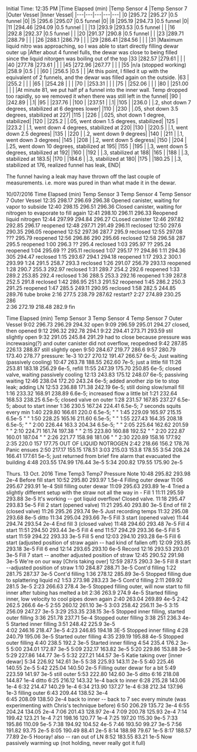 Initial Time: 12:35 PM
|Time Elapsed (min)    |Temp Sensor 4           |Temp Sensor 7         |Outer Vessel        |Inner Vessel|
|---|---|---|---|---|
|0                     |295.72                  |295.27                |0.5 funnel          |0|
|5                     |295.6                   |295.07                |0.5 funnel          |0|
|8                     |295.19                  |294.73                |0.5 funnel          |0|
|11                    |294.46                  |294.09                |0.5 funnel          |  |
|13                    |293.9                   |293.53                |0.5 funnel          | |
|16                    |292.8                   |292.37                |0.5 funnel          |   |
|20                    |291.37                  |290.8                 |0.5 funnel          |   |
|23                    |289.71                  |288.79               |                     |    |
|26                    |288.1                   |286.79                 |                  |      |
|29                    |286.41                  |284.56               |                  |         |
|31                    |Maximum liquid nitro was approaching, so I was able to start directly filling dewar outer up
                      |After about 4 funnel fulls, the dewar was close to being filled since the liquid nitorgen was boiling out of the top
|33                    |282.57                  |279.61                 |                    |      |
|40                    |277.78                  |273.61                 |                   |       |
|45                    |272.96                  |267.77               |                       |        |
|55                    |n/a (stopped working)   |258.9                 |0.5               |         |
|60                     |                       |256.5                  |0.5                |         |
|At this point, I filled it up with the equivalent of 2 funnels, and the dewar was filled again on the outside.
|63                     |                       |255.2               |                  |             |
|65                     |                       |254.28               |                     |   |
|70                     |                       |253.31               |                     |   |
|75                     |                       |252.06               |                     |   |
|80                     |                       |251.00               |                     |   |
|At minute 81, we put half pf a funnel into the inner wall. Temp dropped too rapidly, so we removed it when there was still left in the funnel|
|90                      |                       |242.89               |                     |.1|
|95                      |                       |237.76               | 
|100                     |                       |237.51               |                     |.1|
|105                     |                       |236.0                |                     |.2, shot down 7 degrees, stabilized at 6 degrees lower|
|110                     |                       |230                  |                     |.05, shot down 3.5 degrees, stabilized at 227|
|115                     |                       |226                  |                     |.025, shot down 1 degree, stabilized|
|120                     |                       |225.2                |                     |.05, went down 1.5 degrees, stabilized|
|125                     |                       |223.2                |                     |.1, went down 4 degrees, stabilized at 220|
|130                     |                       |220.5                |                     |.1, went down 2.5 degrees|
|135                     |                       |220                  |                     |.2, went down 9 degrees|
|140                     |                       |211                  |                     |.1, went down 3 degrees|
|145                     |                       |208                  |                     |.2, went down 5 degress|
|150                     |                       |204                  |                     |.25, went down 10 degrees, stabilized at 195|
|155                     |                       |195                  |                     |.3, went down 5 degrees, stabilized at 192|
|160                     |                       |192                  |                     |.3, stabilized at 188|
|165                      |                      |188                  |                     |.3, stabilized at 183.5|
|170                      |                      |184.6                |                     |.3, stabilized at 180|
|175                      |                      |180.25               |                     |.3, stabilized at 176, realized funnel has leak, END|

The funnel having a leak may have thrown off the last couple of measurements. i.e. more was pured in than what made it in the dewar.




10/07/2016
Time Elapsed (min)       Temp Sensor 3        Temp Sensor 4           Temp Sensor 7         Outer Vessel
12:35                    298.17               296.69                  296.38                Opened canister, waiting for vapor to subside
12:40                    298.15               296.51                  296.36                Closed canister, waiting for nitrogen to evaporate to fill again
12:41                    298.10               296.11                  296.33                Reopened liquid nitrogen
12:44                    297.99               294.84                  296.27                CLosed canister
12:46                    297.82               292.85                  296.17                reopened
12:48                    297.71               291.49                  296.11                reclosed
12:50                    297.6                290.35                  296.05                reopened
12:52                    297.36               287.7                   295.9                 reclosed
12:55                    297.08               ???                     295.79                reopened
12:56                    296.86               290                     295.66                reclosed
12:58                    296.58               287                     295.5                 reopened
1:00                     296.3                ??                      295.4                 reclosed
1:03                     295.97               ??                      295.24                reopened
1:04                     295.69               ??                      295.11                reclosed
1:07                     295.17               ??                      294.86
1:11                     294.36               305                     294.47                reclosed
1:15                     293.67               294.1                   294.18                reopened
1:17                     293.2                300.1                   293.99
1:24                     291.5                258.7                   293.3                 reclosed
1:26                     291.07               256.79                  293.13                reopened
1:28                     290.7                255.3                   292.97                reclosed
1:31                     289.7                254.2                   292.6                 reopened
1:33                     289.2                253.85                  292.4                 reclosed
1:36                     288.5                253.3                   292.16                reopened
1:39                     287.8                252.5                   291.8                 reclosed
1:42                     286.95               251.3                   291.52                reopened
1:45                     286.2                250.3                   291.25                reopened
1:47                     285.5                249.11                  290.95                reclosed
1:58                     282.5                244.85                  289.76                tube broke
2:16                     277.5                238.79                  287.62                restart?
2:27                     274.89               230.25                  286                
2:36                     272.19               218.48                  282.9                 fin


Time Elapsed (min)    Temp Sensor 3       Temp Sensor 4           Temp Sensor 7           Outer Vessel
9:02                  296.73              296.29                  294.32                  open
9:09                  296.59              295.01                  294.27                  closed, then opened
9:12                  296.32              292.78                  294.1
9:22                  294.41              273.71                  293.59                  stil slightly open
9:32                  291.05              245.84                  291.29                  had to close because pressure was increwasing(?) and outer canister did not overflow, reopedned
9:42                  287.85              226.13                  288.87                  still slightly open
9:50                  284.67              219.77                  286.6
9:57                  280.79              173.40                  278.77                  pressure: 1e-3
10:27                 270.12              191.47                  266.57                  6e-5; Just waiting (passively cooling)
10:47                 263.78              188.55                  262.60                  7e-5; just a little fill
11:26                 253.81              183.18                  256.29                  6e-5, refill
11:55                 247.39              175.70                  250.85                  6e-5; closed valve, waiting passively cooling
12:13                 243.83              175.12                  248.07                  6e-5; passiving waiting
12:46                 238.04              172.20                  243.24                  6e-5; added another zip tie to stop leak; adding LN
12:53                 236.88              171.38                  242.19                  6e-5; still doing slow/small fill
1:16                  233.32              168.91                  238.89                  6.6e-5; increased flow a little bit
1:21                  232.64              168.53                  238.25                  6.5e-5; closed valve on outer
1:28                  231.57              167.85                  237.27                  6.5e-5; about to start inner
1:36                  230.5               167.24                  224.41                  6.5e-5; 7 seconds squits every min
1:40                  229.80              166.61                  220.0                   6.5e-5; "                         "
1:45                  229.09              165.97                  215.15                  6.5e-5  "                         "
1:50                  228.25              165.16                  211.60                  6.5e-5; "                         "
1:55                  227.43              164.35                  208.18                  6.5e-5; "                         "
2:00                  226.44              163.3                   204.34                  6.5e-5; "                         "
2:05                  225.64              162.62                  201.59                  "                                 "
2:10                  224.71              161.74                  197.38                  "                                 "
2:15                  223.80              160.88                  192.52                  "                                 "
2:20                  222.87              160.01                  187.04                  "                                 "
2:26                  221.77              158.98                  181.06                  "                                 "
2:30                  220.89              158.16                  177.92
2:35                  220.0               157                     177.75                  OUT OF LIQUID NOTROGEN
2:42                  218.66              156.2                   178.76                  Panic ensues
2:50                  217.17              155.15                  178.51
3:03                  215.03              153.8                   178.55
3:54                  208.24              166.41                  177.61                  5e-5; just returned from brief fire alarm that evacuated the building
4:48                  203.55              174.99                  176.44                  3e-5
5:34                  200.82              179.55                  175.90                  2e-5



Thurs. 13 Oct. 2016
Time    Temp3   Temp7   Pressure  Note
10:48   295.82  293.98  2e-4      Before fill start
10:52   295.80  293.97  1.5e-4    Filling outer dewar
11:06   295.67  293.91  1e-4      Still filling outer dewar
11:09   295.63  293.89  1e-4      Tried a slightly different setup with the straw not all the way in - Fill 1
11:11   295.59  293.88  3e-5      It's working -- got liquid overflow! Closed valve.
11:18   295.47  293.83  5e-5      Fill 2 start (opened valve)
11:21   295.40  293.80  3e-5      End of fill 2 (closed valve)
11:26   295.26  293.74  9e-5      Just recording temps
11:32   295.08  293.68  8e-5      ditto
11:34   295.04  293.66  7e-5      Fill 3 start (opened valve)
11:44   294.74  293.54  2e-4      End fill 3 (closed valve)
11:48   294.60  293.48  7e-5      Fill 4 start
11:51   294.50  293.44  3e-5      Fill 4 end
11:57   294.29  293.36  6e-5      Fill 5 start
11:59   294.22  293.33  3e-5      Fill 5 end
12:03   294.10  293.28  6e-5      Fill 6 start (adjusted position of straw again -- had kind of fallen off)
12:09   293.85  293.18  3e-5      Fill 6 end
12:14   293.65  293.10  6e-5      Record
12:16   293.53  293.01  3e-5      Fill 7 start -- another adjusted position of straw
12:45   290.52  291.98  3e-5      We're on our way  [Chris taking over]
12:59   287.5   290.3   3e-5      Fill 8 start --adjusted position of straw
1:10    284.87  288.71  3e-5      Cont'd filling
1:22    281.75  287.37  3e-5      Cont'd filling
1:36    278.12  285.89  3e-5      Stopped filling due to splattering liquid n2
1:53    273.98  283.23  3e-5      Cont'd filling
2:11    269.92  281.5   3e-5 
2:23    266.63  278.4   3e-5      Stopped filling outer, will now start to fill inner after tubing has melted a bit
2:36    263.9   274.9   4e-5      Started filling inner, low velocity to cool pipes down again
2:40    263.04  269.89  4e-5
2:42    262.5   266.6   4e-5
2:55    260.12  261.10  3e-5
3:03    258.42  256.11  3e-5
3:15    256.09  247.27  3e-5
3:29    253.35  238.15  3e-5    Stopped inner filling, started outer filling
3:36    251.78  237.71  5e-4    Stopped outer filling
3:38    251     236.3   4e-5    Started inner filling
3:51    248.42  225.9   3e-5    
4:02    246.16  218.47  3e-5
4:23    246.85  194.18  3E-5    Stopped inner filling
4:28    240.79  195.06  3e-5    Started outer filling
4:35    239.19  195.88  4e-5     Stopped outer filling
4:40    238.5   192.2   3e-5    Started inner filling
4:54    235.4   176.2   3e-5
5:00    234.01  172.87  3e-5
5:09    232.17  163.82  3e-5
5:20    229.86  153.88  3e-5
5:29    227.86  144.77  3e-5
5:32    227.21  144.57  3e-5  Katie taking over [inner dewar]
5:34    226.92  142.61  3e-5
5:38    225.93  143.11  2e-5
5:40    225.46  140.55  2e-5
5:42    225.04  140.50  2e-5  Filling outer dewar for a bit
5:49    223.59  141.97  3e-5  still outer
5:53    222.80  142.60  3e-5  ditto
6:16    218.08  144.87  1e-4  ditto
6:25    216.12  143.32  1e-4  back to inner
6:28    215.28  143.06  1e-4
6:32    214.47  140.29  1e-4
6:34    213.90  137.27  1e-4
6:38    212.34  137.96  1e-3  filling outer
6:43    209.44  138.52  3e-4  
6:45    208.09  138.50  2e-4  back to inner -- back to 7 sec every minute (was experimenting with Chris's technique before)
6:50    206.29  135.72  3e-4
6:55    204.24  134.05  2e-4
7:06    201.43  128.97  2e-4
7:09    200.78  125.93  2e-4
7:14    199.42  123.21  1e-4
7:21    198.16  120.77  1e-4
7:25    197.20  115.30  9e-5
7:33    195.86  110.09  5e-5
7:38    194.92  104.52  4e-5
7:46    193.50  99.27   3e-5
7:56    191.82  93.75   2e-5
8:05    190.49  88.41   2e-5
8:14    188.98  79.67   1e-5
8:17    188.57  77.89   2e-5  Hooray!  also -- ran out of LN
8:52    183.55  83.21   1e-5  Now passively warming up (not holding, never really got it full)










